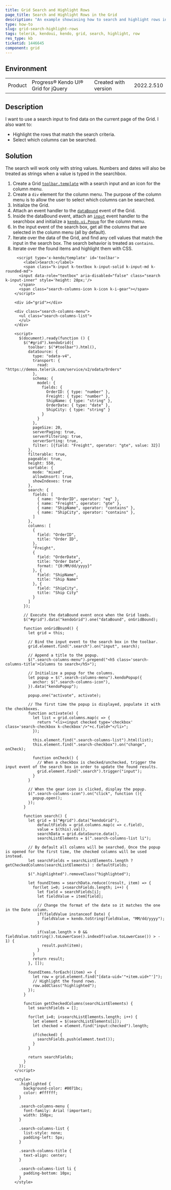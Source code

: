 ```yaml
---
title: Grid Search and Highlight Rows
page_title: Search and Highlight Rows in the Grid
description: "An example showcasing how to search and highlight rows in the Kendo UI Grid."
type: how-to
slug: grid-search-highlight-rows
tags: telerik, kendoui, kendo, grid, search, highlight, row
res_type: kb
ticketid: 1446645
component: grid
---
```


## Environment

<table>
 <tr>
  <td>Product</td>
  <td>Progress® Kendo UI® Grid for jQuery</td>
  <td>Created with version</td>
  <td>2022.2.510</td>
 </tr>
</table>

## Description

I want to use a search input to find data on the current page of the Grid. I also want to:
 * Highlight the rows that match the search criteria.
 * Select which columns can be searched.

## Solution

The search will work only with string values. Numbers and dates will also be treated as strings when a value is typed in the searchbox.

1. Create a Grid [`toolbar.template`](/api/javascript/ui/grid/configuration/toolbar.template) with a search input and an icon for the column menu.
1. Create a `div` element for the column menu. The purpose of the column menu is to allow the user to select which columns can be searched.
1. Initialize the Grid.
1. Attach an event handler to the [`dataBound`](/api/javascript/ui/grid/events/databound) event of the Grid.
1. Inside the dataBound event, attach an [`input`](https://developer.mozilla.org/en-US/docs/Web/API/HTMLElement/input_event) event handler to the searchbox and initialize a [`kendo.ui.Popup`](/api/javascript/ui/popup) for the column menu.
1. In the input event of the search box, get all the columns that are selected in the column menu (all by default).
1. Iterate over the data of the Grid, and find any cell values that match the input in the search box. The search behavior is treated as `contains`.
1. Iterate over the found items and highlight them with CSS.

```dojo
     <script type='x-kendo/template' id='toolbar'>
    	<label>Search:</label>
    	<span class="k-input k-textbox k-input-solid k-input-md k-rounded-md">
      <input data-role="textbox" aria-disabled="false" class="search k-input-inner" style='height: 28px;'/>
      </span>
      <span class="search-columns-icon k-icon k-i-gear"></span>
    </script>

    <div id="grid"></div>

    <div class="search-columns-menu">
      <ul class="search-columns-list">
      </ul>
    </div>

    <script>
      $(document).ready(function () {
        $("#grid").kendoGrid({
          toolbar: $("#toolbar").html(),
          dataSource: {
            type: "odata-v4",
            transport: {
              read: "https://demos.telerik.com/service/v2/odata/Orders"
            },
            schema: {
              model: {
                fields: {
                  OrderID: { type: "number" },
                  Freight: { type: "number" },
                  ShipName: { type: "string" },
                  OrderDate: { type: "date" },
                  ShipCity: { type: "string" }
                }
              }
            },
            pageSize: 20,
            serverPaging: true,
            serverFiltering: true,
            serverSorting: true,
            filter: [{field: "Freight", operator: "gte", value: 32}]
          },
          filterable: true,
          pageable: true,
          height: 550,
          sortable: {
            mode: "mixed",
            allowUnsort: true,
            showIndexes: true
          },
          search: {
            fields: [
              { name: "OrderID", operator: "eq" },
              { name: "Freight", operator: "gte" },
              { name: "ShipName", operator: "contains" },
              { name: "ShipCity", operator: "contains" },
            ]
          },
          columns: [
            {
              field: "OrderID",
              title: "Order ID",
            },
            "Freight",
            {
              field: "OrderDate",
              title: "Order Date",
              format: "{0:MM/dd/yyyy}"
            }, {
              field: "ShipName",
              title: "Ship Name"
            }, {
              field: "ShipCity",
              title: "Ship City"
            }
          ]
        });

        // Execute the dataBound event once when the Grid loads.
        $("#grid").data("kendoGrid").one("dataBound", onGridBound);

        function onGridBound() {
          let grid = this;

          // Bind the input event to the search box in the toolbar.
          grid.element.find(".search").on("input", search);
          
          // Append a title to the popup.
          $(".search-columns-menu").prepend("<h5 class='search-columns-title'>Columns to search</h5>");
          
          // Initialize a popup for the columns.
          let popup = $(".search-columns-menu").kendoPopup({
            anchor: $(".search-columns-icon"),
          }).data("kendoPopup");

          popup.one("activate", activate);

          // The first time the popup is displayed, populate it with the checkboxes.
          function activate(e) {
            let list = grid.columns.map(c => {
              return "<li><input checked type='checkbox' class='search-checkbox k-checkbox'/>"+c.field+"</li>";
            });

            this.element.find(".search-columns-list").html(list);
            this.element.find(".search-checkbox").on("change", onCheck);
            
            function onCheck() {
              // When a checkbox is checked/unchecked, trigger the input event of the search box in order to update the found results.
              grid.element.find(".search").trigger("input");
            }
          }

          // When the gear icon is clicked, display the popup.
          $(".search-columns-icon").on("click", function (){
            popup.open();
          });
        }

        function search() {
          let grid = $("#grid").data("kendoGrid"),
              defaultFields = grid.columns.map(c => c.field),
              value = $(this).val(),
              searchData = grid.dataSource.data(),
              searchListElements = $(".search-columns-list li");

          // By default all columns will be searched. Once the popup is opened for the first time, the checked columns will be used instead.
          let searchFields = searchListElements.length ? getCheckedColumns(searchListElements) : defaultFields;

          $(".highlighted").removeClass("highlighted");

          let foundItems = searchData.reduce((result, item) => {
            for(let i=0; i<searchFields.length; i++) {
              let field = searchFields[i];
              let fieldValue = item[field];

              // Change the format of the date so it matches the one in the Date column.
              if(fieldValue instanceof Date) {
                fieldValue = kendo.toString(fieldValue, "MM/dd/yyyy");
              }

              if(value.length > 0 && fieldValue.toString().toLowerCase().indexOf(value.toLowerCase()) > - 1) {
                result.push(item);
              }
            }
            return result;
          }, []);

          foundItems.forEach((item) => {
            let row = grid.element.find("[data-uid='"+item.uid+"']");
            // Highlight the found rows.
            row.addClass("highlighted");
          });
        }

        function getCheckedColumns(searchListElements) {
          let searchFields = [];

          for(let i=0; i<searchListElements.length; i++) {
            let element = $(searchListElements[i]);
            let checked = element.find("input:checked").length;

            if(checked) {
              searchFields.push(element.text()); 
            }
          }

          return searchFields;
        }
      });
    </script>

    <style>
      .highlighted {
        background-color: #0071bc;
        color: #ffffff;
      }

      .search-columns-menu {
        font-family: Arial !important;
        width: 150px;
      }

      .search-columns-list {
        list-style: none;
        padding-left: 5px;
      }

      .search-columns-title {
        text-align: center;
      }

      .search-columns-list li {
        padding-bottom: 10px;
      }
    </style>
```